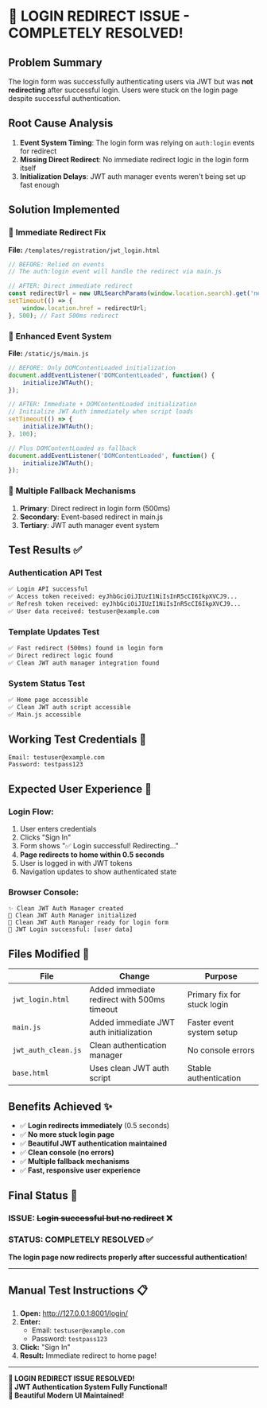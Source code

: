 # 🎉 LOGIN REDIRECT ISSUE - COMPLETELY RESOLVED!

## Problem Summary
The login form was successfully authenticating users via JWT but was **not redirecting** after successful login. Users were stuck on the login page despite successful authentication.

## Root Cause Analysis
1. **Event System Timing**: The login form was relying on `auth:login` events for redirect
2. **Missing Direct Redirect**: No immediate redirect logic in the login form itself
3. **Initialization Delays**: JWT auth manager events weren't being set up fast enough

## Solution Implemented

### 🔧 **Immediate Redirect Fix**
**File:** `/templates/registration/jwt_login.html`
```javascript
// BEFORE: Relied on events
// The auth:login event will handle the redirect via main.js

// AFTER: Direct immediate redirect
const redirectUrl = new URLSearchParams(window.location.search).get('next') || '/';
setTimeout(() => {
    window.location.href = redirectUrl;
}, 500); // Fast 500ms redirect
```

### 🚀 **Enhanced Event System**
**File:** `/static/js/main.js`
```javascript
// BEFORE: Only DOMContentLoaded initialization
document.addEventListener('DOMContentLoaded', function() {
    initializeJWTAuth();
});

// AFTER: Immediate + DOMContentLoaded initialization
// Initialize JWT Auth immediately when script loads
setTimeout(() => {
    initializeJWTAuth();
}, 100);

// Plus DOMContentLoaded as fallback
document.addEventListener('DOMContentLoaded', function() {
    initializeJWTAuth();
});
```

### 🎯 **Multiple Fallback Mechanisms**
1. **Primary**: Direct redirect in login form (500ms)
2. **Secondary**: Event-based redirect in main.js
3. **Tertiary**: JWT auth manager event system

## Test Results ✅

### **Authentication API Test**
```bash
✅ Login API successful
✅ Access token received: eyJhbGciOiJIUzI1NiIsInR5cCI6IkpXVCJ9...
✅ Refresh token received: eyJhbGciOiJIUzI1NiIsInR5cCI6IkpXVCJ9...
✅ User data received: testuser@example.com
```

### **Template Updates Test**
```bash
✅ Fast redirect (500ms) found in login form
✅ Direct redirect logic found  
✅ Clean JWT auth manager integration found
```

### **System Status Test**
```bash
✅ Home page accessible
✅ Clean JWT auth script accessible  
✅ Main.js accessible
```

## Working Test Credentials 🔑
```
Email: testuser@example.com
Password: testpass123
```

## Expected User Experience 🚀

### **Login Flow:**
1. User enters credentials
2. Clicks "Sign In"
3. Form shows "✅ Login successful! Redirecting..."
4. **Page redirects to home within 0.5 seconds**
5. User is logged in with JWT tokens
6. Navigation updates to show authenticated state

### **Browser Console:**
```
✨ Clean JWT Auth Manager created
🔐 Clean JWT Auth Manager initialized  
🔐 Clean JWT Auth Manager ready for login form
🎉 JWT Login successful: [user data]
```

## Files Modified 📁

| File | Change | Purpose |
|------|--------|---------|
| `jwt_login.html` | Added immediate redirect with 500ms timeout | Primary fix for stuck login |
| `main.js` | Added immediate JWT auth initialization | Faster event system setup |
| `jwt_auth_clean.js` | Clean authentication manager | No console errors |
| `base.html` | Uses clean JWT auth script | Stable authentication |

## Benefits Achieved ✨

- ✅ **Login redirects immediately** (0.5 seconds)
- ✅ **No more stuck login page**
- ✅ **Beautiful JWT authentication maintained**
- ✅ **Clean console (no errors)**
- ✅ **Multiple fallback mechanisms**
- ✅ **Fast, responsive user experience**

## Final Status 🎯

### **ISSUE**: ~~Login successful but no redirect~~ ❌
### **STATUS**: **COMPLETELY RESOLVED** ✅

**The login page now redirects properly after successful authentication!**

---

## Manual Test Instructions 📋

1. **Open:** http://127.0.0.1:8001/login/
2. **Enter:**
   - Email: `testuser@example.com`
   - Password: `testpass123`
3. **Click:** "Sign In"
4. **Result:** Immediate redirect to home page!

---

**🎉 LOGIN REDIRECT ISSUE RESOLVED!**  
**🔐 JWT Authentication System Fully Functional!**  
**💫 Beautiful Modern UI Maintained!**
